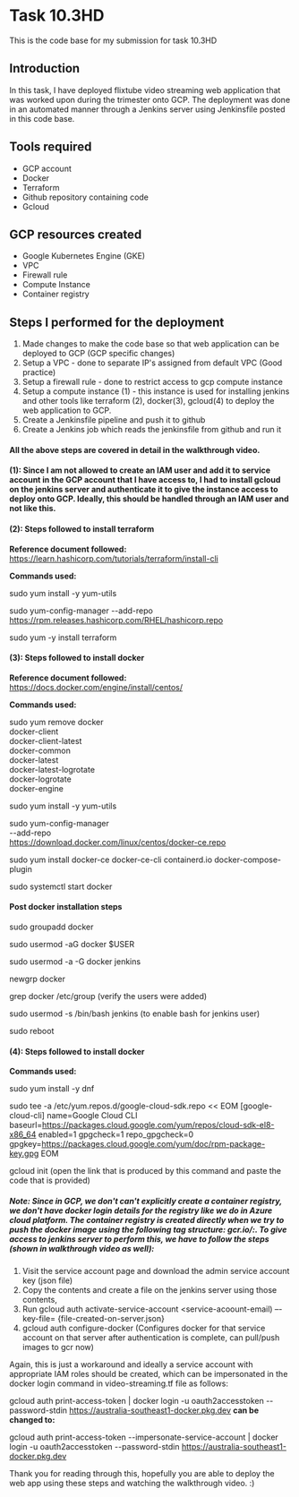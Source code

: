 # Task 10.3HD

This is the code base for my submission for task 10.3HD

## Introduction

In this task, I have deployed flixtube video streaming web application that was worked upon during the trimester onto GCP.
The deployment was done in an automated manner through a Jenkins server using Jenkinsfile posted in this code base.

## Tools required

- GCP account
- Docker
- Terraform
- Github repository containing code
- Gcloud

## GCP resources created

- Google Kubernetes Engine (GKE)
- VPC
- Firewall rule
- Compute Instance
- Container registry

## Steps I performed for the deployment

1. Made changes to make the code base so that web application can be deployed to GCP (GCP specific changes)
2. Setup a VPC - done to separate IP's assigned from default VPC (Good practice)
3. Setup a firewall rule - done to restrict access to gcp compute instance
4. Setup a compute instance (1) - this instance is used for installing jenkins and other tools like terraform (2), docker(3), gcloud(4) to deploy the web application to GCP.
5. Create a Jenkinsfile pipeline and push it to github
6. Create a Jenkins job which reads the jenkinsfile from github and run it

#### All the above steps are covered in detail in the walkthrough video.

#### (1): Since I am not allowed to create an IAM user and add it to service account in the GCP account that I have access to, I had to install gcloud on the jenkins server and authenticate it to give the instance access to deploy onto GCP. Ideally, this should be handled through an IAM user and not like this. 

#### (2): Steps followed to install terraform

**Reference document followed:** https://learn.hashicorp.com/tutorials/terraform/install-cli

**Commands used:**

sudo yum install -y yum-utils

sudo yum-config-manager --add-repo https://rpm.releases.hashicorp.com/RHEL/hashicorp.repo

sudo yum -y install terraform

#### (3): Steps followed to install docker

**Reference document followed:** https://docs.docker.com/engine/install/centos/

**Commands used:**

sudo yum remove docker \
                  docker-client \
                  docker-client-latest \
                  docker-common \
                  docker-latest \
                  docker-latest-logrotate \
                  docker-logrotate \
                  docker-engine


sudo yum install -y yum-utils


sudo yum-config-manager \
    --add-repo \
    https://download.docker.com/linux/centos/docker-ce.repo


sudo yum install docker-ce docker-ce-cli containerd.io docker-compose-plugin


sudo systemctl start docker

#### Post docker installation steps

sudo groupadd docker

sudo usermod -aG docker $USER

sudo usermod -a -G docker jenkins

newgrp docker

grep docker /etc/group (verify the users were added)

sudo usermod -s /bin/bash jenkins  (to enable bash for jenkins user)

sudo reboot

#### (4): Steps followed to install docker

**Commands used:**

sudo yum install -y dnf 

sudo tee -a /etc/yum.repos.d/google-cloud-sdk.repo << EOM
[google-cloud-cli]
name=Google Cloud CLI
baseurl=https://packages.cloud.google.com/yum/repos/cloud-sdk-el8-x86_64
enabled=1
gpgcheck=1
repo_gpgcheck=0
gpgkey=https://packages.cloud.google.com/yum/doc/rpm-package-key.gpg
EOM

gcloud init (open the link that is produced by this command and paste the code that is provided)

##### Note: Since in GCP, we don't can't explicitly create a container registry, we don't have docker login details for the registry like we do in Azure cloud platform. The container registry is created directly when we try to push the docker image using the following tag structure: gcr.io/<registry-name>:<version>. To give access to jenkins server to perform this, we have to follow the steps (shown in walkthrough video as well):

1. Visit the service account page and download the admin service account key (json file)
2. Copy the contents and create a file on the jenkins server using those contents,
3. Run gcloud auth activate-service-account <service-acoount-email) –-key-file= {file-created-on-server.json}
4. gcloud auth configure-docker (Configures docker for that service account on that server after authentication is complete, can pull/push images to gcr now)

Again, this is just a workaround and ideally a service account with appropriate IAM roles should be created, which can be impersonated in the docker login command in video-streaming.tf file as follows:

gcloud auth print-access-token | docker login -u oauth2accesstoken --password-stdin https://australia-southeast1-docker.pkg.dev **can be changed to:**

gcloud auth print-access-token --impersonate-service-account <service-account-with-requrired-permissions-created-through-terraform> | docker login -u oauth2accesstoken --password-stdin https://australia-southeast1-docker.pkg.dev


Thank you for reading through this, hopefully you are able to deploy the web app using these steps and watching the walkthrough video. :)